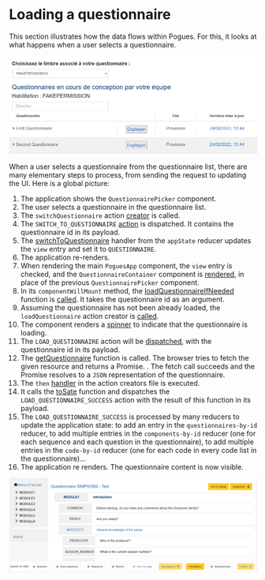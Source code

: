 # Loading a questionnaire

This section illustrates how the data flows within Pogues. For this, it looks at what happens when a user selects a questionnaire.

![A user selects a questionnaire](/img/select-questionnaire.png "A user selects a questionnaire")

When a user selects a questionnaire from the questionnaire list, there are many elementary steps to process, from sending the request to updating the UI. Here is a global picture:

1. The application shows the `QuestionnairePicker` component.
2. The user selects a questionnaire in the questionnaire list.
3. The `switchQuestionnaire` action [creator](https://github.com/InseeFr/Pogues/blob/cc5ee57a6dabaeaa3a752ec48e632b3f7e04801d/src/js/components/questionnaire-list.js#L34)  is called.
4. The `SWITCH_TO_QUESTIONNAIRE` [action](https://github.com/InseeFr/Pogues/blob/cc5ee57a6dabaeaa3a752ec48e632b3f7e04801d/src/js/actions/app-state.js#L7) is dispatched. It contains the questionnaire id in its payload.
5. The [switchToQuestionnaire](https://github.com/InseeFr/Pogues/blob/cc5ee57a6dabaeaa3a752ec48e632b3f7e04801d/src/js/reducers/app-state/index.js#L111) handler from the `appState` reducer updates the `view` entry and set it to `QUESTIONNAIRE`.
6. The application re-renders.
7. When rendering the main `PoguesApp` component, the `view` entry is checked, and the `QuestionnaireContainer` component is [rendered](https://github.com/InseeFr/Pogues/blob/cc5ee57a6dabaeaa3a752ec48e632b3f7e04801d/src/js/components/pogues-app.js#L27-L30), in place of the previous `QuestionnairePicker` component.
8. In its `componentWillMount` method, the [loadQuestionnaireIfNeeded](https://github.com/InseeFr/Pogues/blob/cc5ee57a6dabaeaa3a752ec48e632b3f7e04801d/src/js/actions/questionnaire.js#L94) function is [called](https://github.com/InseeFr/Pogues/blob/cc5ee57a6dabaeaa3a752ec48e632b3f7e04801d/src/js/components/pogues-app.js#L27-L30). It takes the questionnaire id as an argument.
9. Assuming the questionnaire has not been already loaded, the `loadQuestionnaire` action creator is [called](https://github.com/InseeFr/Pogues/blob/cc5ee57a6dabaeaa3a752ec48e632b3f7e04801d/src/js/actions/questionnaire.js#L98).
10. The component renders a [spinner](https://github.com/InseeFr/Pogues/blob/465665aaf56e835f7b5ae13dff899531d44ed4bd/src/js/components/questionnaire-container.js#L48) to indicate that the questionnaire is loading.
11. The `LOAD_QUESTIONNAIRE` action will be [dispatched](https://github.com/InseeFr/Pogues/blob/cc5ee57a6dabaeaa3a752ec48e632b3f7e04801d/src/js/actions/questionnaire.js#L103), with the questionnaire id in its payload.
12. The [getQuestionnaire](https://github.com/InseeFr/Pogues/blob/cc5ee57a6dabaeaa3a752ec48e632b3f7e04801d/src/js/utils/remote-api.js#L118) function is called. The browser tries to fetch the given resource and returns a Promise.
. The fetch call succeeds and the Promise resolves to a `JSON` representation of the questionnaire.
13. The `then` [handler](https://github.com/InseeFr/Pogues/blob/cc5ee57a6dabaeaa3a752ec48e632b3f7e04801d/src/js/actions/questionnaire.js#L101) in the action creators file is executed.
14. It calls the [toSate](https://github.com/InseeFr/Pogues/blob/cc5ee57a6dabaeaa3a752ec48e632b3f7e04801d/src/js/utils/model-to-state-questionnaire.js#L17) function and dispatches the `LOAD_QUESTIONNAIRE_SUCCESS` action with the result of this function in its payload.
15. The `LOAD_QUESTIONNAIRE_SUCCESS` is processed by many reducers to update the application state: to add an entry in the `questionnaires-by-id` reducer, to add multiple entries in the `components-by-id` reducer (one for each sequence and each question in the questionnaire), to add multiple entries in the `code-by-id` reducer (one for each code in every code list in the questionnaire)...
16. The application re renders. The questionnaire content is now visible.

![The questionnaire is shown](/img/questionnaire.png "The questionnaire is shown")